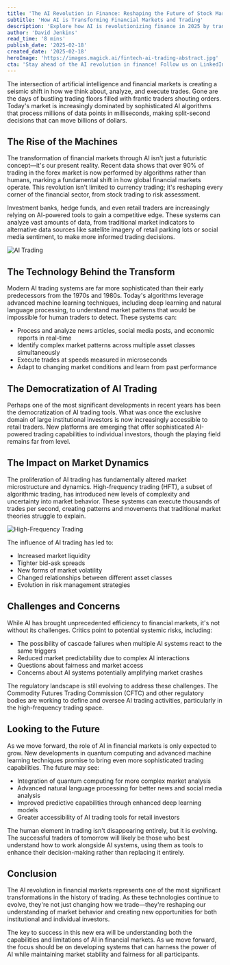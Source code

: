 ```yaml
---
title: 'The AI Revolution in Finance: Reshaping the Future of Stock Market Trading'
subtitle: 'How AI is Transforming Financial Markets and Trading'
description: 'Explore how AI is revolutionizing finance in 2025 by transforming stock market trading with advanced algorithms, democratized tools, and reshaped market dynamics. Understand the challenges, opportunities, and future trends in AI-powered trading systems.'
author: 'David Jenkins'
read_time: '8 mins'
publish_date: '2025-02-18'
created_date: '2025-02-18'
heroImage: 'https://images.magick.ai/fintech-ai-trading-abstract.jpg'
cta: 'Stay ahead of the AI revolution in finance! Follow us on LinkedIn for daily insights into how artificial intelligence is transforming the financial markets and shaping the future of trading.'
---
```


The intersection of artificial intelligence and financial markets is creating a seismic shift in how we think about, analyze, and execute trades. Gone are the days of bustling trading floors filled with frantic traders shouting orders. Today's market is increasingly dominated by sophisticated AI algorithms that process millions of data points in milliseconds, making split-second decisions that can move billions of dollars.

## The Rise of the Machines

The transformation of financial markets through AI isn't just a futuristic concept—it's our present reality. Recent data shows that over 90% of trading in the forex market is now performed by algorithms rather than humans, marking a fundamental shift in how global financial markets operate. This revolution isn't limited to currency trading; it's reshaping every corner of the financial sector, from stock trading to risk assessment.

Investment banks, hedge funds, and even retail traders are increasingly relying on AI-powered tools to gain a competitive edge. These systems can analyze vast amounts of data, from traditional market indicators to alternative data sources like satellite imagery of retail parking lots or social media sentiment, to make more informed trading decisions.

![AI Trading](https://images.magick.ai/fintech-ai-trading-abstract.jpg)

## The Technology Behind the Transform

Modern AI trading systems are far more sophisticated than their early predecessors from the 1970s and 1980s. Today's algorithms leverage advanced machine learning techniques, including deep learning and natural language processing, to understand market patterns that would be impossible for human traders to detect. These systems can:

- Process and analyze news articles, social media posts, and economic reports in real-time
- Identify complex market patterns across multiple asset classes simultaneously
- Execute trades at speeds measured in microseconds
- Adapt to changing market conditions and learn from past performance

## The Democratization of AI Trading

Perhaps one of the most significant developments in recent years has been the democratization of AI trading tools. What was once the exclusive domain of large institutional investors is now increasingly accessible to retail traders. New platforms are emerging that offer sophisticated AI-powered trading capabilities to individual investors, though the playing field remains far from level.

## The Impact on Market Dynamics

The proliferation of AI trading has fundamentally altered market microstructure and dynamics. High-frequency trading (HFT), a subset of algorithmic trading, has introduced new levels of complexity and uncertainty into market behavior. These systems can execute thousands of trades per second, creating patterns and movements that traditional market theories struggle to explain.

![High-Frequency Trading](https://image.shutterstock.com/image-illustration/high-frequency-trading-system-shows-600w-17284012345.jpg)

The influence of AI trading has led to:

- Increased market liquidity
- Tighter bid-ask spreads
- New forms of market volatility
- Changed relationships between different asset classes
- Evolution in risk management strategies

## Challenges and Concerns

While AI has brought unprecedented efficiency to financial markets, it's not without its challenges. Critics point to potential systemic risks, including:

- The possibility of cascade failures when multiple AI systems react to the same triggers
- Reduced market predictability due to complex AI interactions
- Questions about fairness and market access
- Concerns about AI systems potentially amplifying market crashes

The regulatory landscape is still evolving to address these challenges. The Commodity Futures Trading Commission (CFTC) and other regulatory bodies are working to define and oversee AI trading activities, particularly in the high-frequency trading space.

## Looking to the Future

As we move forward, the role of AI in financial markets is only expected to grow. New developments in quantum computing and advanced machine learning techniques promise to bring even more sophisticated trading capabilities. The future may see:

- Integration of quantum computing for more complex market analysis
- Advanced natural language processing for better news and social media analysis
- Improved predictive capabilities through enhanced deep learning models
- Greater accessibility of AI trading tools for retail investors

The human element in trading isn't disappearing entirely, but it is evolving. The successful traders of tomorrow will likely be those who best understand how to work alongside AI systems, using them as tools to enhance their decision-making rather than replacing it entirely.

## Conclusion

The AI revolution in financial markets represents one of the most significant transformations in the history of trading. As these technologies continue to evolve, they're not just changing how we trade—they're reshaping our understanding of market behavior and creating new opportunities for both institutional and individual investors.

The key to success in this new era will be understanding both the capabilities and limitations of AI in financial markets. As we move forward, the focus should be on developing systems that can harness the power of AI while maintaining market stability and fairness for all participants.